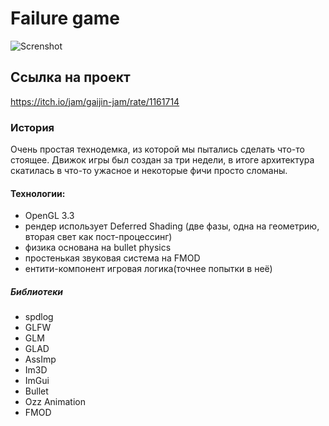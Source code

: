 # Failure game
![Screnshot](https://ugozapad.github.io/images/small.png)

## Ссылка на проект
https://itch.io/jam/gaijin-jam/rate/1161714

### История
Очень простая технодемка, из которой мы пытались сделать что-то стоящее. 
Движок игры был создан за три недели, в итоге архитектура скатилась в что-то ужасное и некоторые фичи просто сломаны.

#### Технологии:
* OpenGL 3.3
* рендер использует Deferred Shading (две фазы, одна на геометрию, вторая свет как пост-процессинг)
* физика основана на bullet physics
* простенькая звуковая система на FMOD
* ентити-компонент игровая логика(точнее попытки в неё)

##### Библиотеки
* spdlog
* GLFW
* GLM
* GLAD
* AssImp
* Im3D
* ImGui
* Bullet
* Ozz Animation
* FMOD
